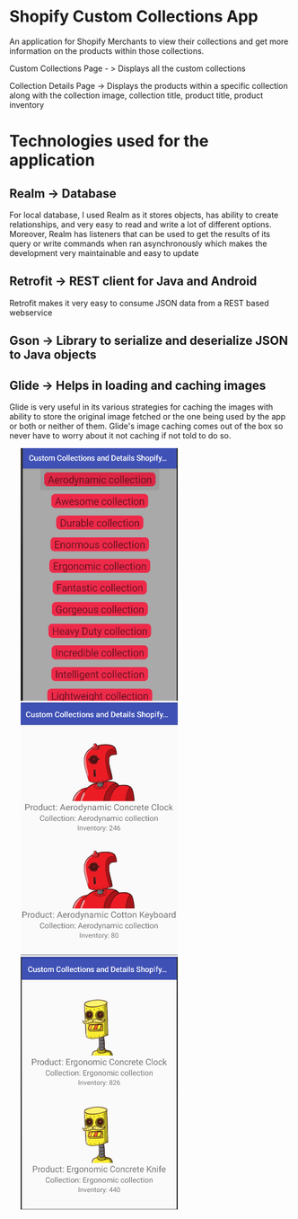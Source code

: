 # Shopify Custom Collections App

An application for Shopify Merchants to view their collections and get more information on the products within those
collections.

Custom Collections Page - > Displays all the custom collections

Collection Details Page -> Displays the products within a specific collection along with the collection image,
                           collection title, product title, product inventory
                            

# Technologies used for the application

## Realm -> Database
   For local database, I used Realm as it stores objects, has ability to create relationships, and very easy to read and write
   a lot of different options. Moreover, Realm has listeners that can be used to get the results of its query or write commands when ran asynchronously which makes the development very maintainable and easy to update

## Retrofit -> REST client for Java and Android
   Retrofit makes it very easy to consume JSON data from a REST based webservice
 
## Gson -> Library to serialize and deserialize JSON to Java objects

## Glide -> Helps in loading and caching images
   Glide is very useful in its various strategies for caching the images with ability to store the original image
   fetched or the one being used by the app or both or neither of them.
   Glide's image caching comes out of the box so never have to worry about it not caching if not told to do so.

<p float="left">
  <img src="https://github.com/VishwaP98/ShopifyCustomCollectionsApp/blob/master/Screen%20Shot%202019-01-21%20at%204.10.36%20AM.png" width="280" height="450" alt="Custom Collections page" hspace="20">

  <img src="https://github.com/VishwaP98/ShopifyCustomCollectionsApp/blob/master/Screen%20Shot%202019-01-21%20at%204.11.06%20AM.png" width="280" height="450" alt="Collection Details page" hspace="20">

  <img src="https://github.com/VishwaP98/ShopifyCustomCollectionsApp/blob/master/Screen%20Shot%202019-01-21%20at%204.41.03%20AM.png" width="280" height="450" alt="Collection Details page" hspace="20">
</p>

